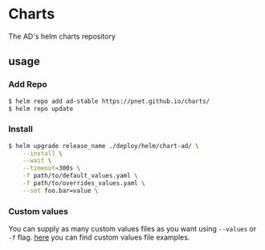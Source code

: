 # Charts
The AD's helm charts repository

## usage

### Add Repo
```bash
$ helm repo add ad-stable https://pnet.github.io/charts/
$ helm repo update
```

### Install

```bash
$ helm upgrade release_name ./deploy/helm/chart-ad/ \
    --install \
    --wait \
    --timeout=300s \
    -f path/to/default_values.yaml \
    -f path/to/overrides_values.yaml \
    --set foo.bar=value \
```

### Custom values

You can supply as many custom values files as you want using `--values` or `-f` flag.
[here](https://github.com/PNet/charts/tree/main/examples) you can find custom
values file examples.
